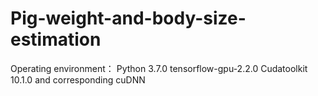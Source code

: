 # Pig-weight-and-body-size-estimation
Operating environment： 
Python 3.7.0    tensorflow-gpu-2.2.0   Cudatoolkit 10.1.0 and corresponding cuDNN
